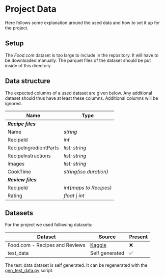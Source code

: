 # Project Data

Here follows some explanation around the used data and how to set it up for the project.

## Setup

The _Food.com_ dataset is too large to include in the repository.
It will have to be downloaded manually.
The parquet files of the dataset should be put inside of this directory.

## Data structure

The expected columns of a used dataset are given below.
Any additional dataset should thus have at least these columns.
Additional columns will be ignored.

| **Name**              | **Type**               |
| --------------------- | ---------------------- |
| **_Recipe files_**    |                        |
| Name                  | _string_               |
| RecipeId              | _int_                  |
| RecipeIngredientParts | _list: string_         |
| RecipeInstructions    | _list: string_         |
| Images                | _list: string_         |
| CookTime              | _string(iso duration)_ |
| **_Review files_**    |                        |
| RecipeId              | _int(maps to Recipes)_ |
| Rating                | _float \| int_         |

## Datasets

For the project we used following datasets:

| **Dataset**                    | **Source**                                                                   | **Present**        |
| ------------------------------ | ---------------------------------------------------------------------------- | ------------------ |
| Food.com - Recipes and Reviews | [Kaggle](https://www.kaggle.com/datasets/irkaal/foodcom-recipes-and-reviews) | :x:                |
| test_data                      | Self generated                                                               | :white_check_mark: |

The test_data dataset is self generated.
It can be regenerated with the [gen_test_data.py](../src/gen_test_data.py) script.
